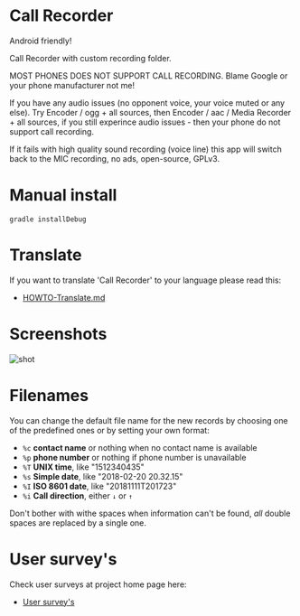 # Call Recorder

Android friendly!

Call Recorder with custom recording folder.

MOST PHONES DOES NOT SUPPORT CALL RECORDING. Blame Google or your phone manufacturer not me!

If you have any audio issues (no opponent voice, your voice muted or any else). Try Encoder / ogg + all sources, then Encoder / aac / Media Recorder + all sources, if you still experince audio issues - then your phone do not support call recording.

If it fails with high quality sound recording (voice line) this app will switch back to the MIC recording, no ads, open-source, GPLv3.

# Manual install

    gradle installDebug

# Translate

If you want to translate 'Call Recorder' to your language  please read this:

  * [HOWTO-Translate.md](/docs/HOWTO-Translate.md)

# Screenshots

![shot](/docs/shot.png)

# Filenames
You can change the default file name for the new records by choosing one of
the predefined ones or by setting your own format:

- `%c` **contact name** or nothing when no contact name is available
- `%p` **phone number** or nothing if phone number is unavailable
- `%T` **UNIX time**, like "1512340435"
- `%s` **Simple date**, like "2018-02-20 20.32.15"
- `%I` **ISO 8601 date**, like "20181111T201723"
- `%i` **Call direction**, either `↓` or `↑`

Don't bother with withe spaces when information can't be found, _all_ double
spaces are replaced by a single one.

# User survey's

Check user surveys at project home page here:

  * [User survey's](https://axet.gitlab.io/android-call-recorder/)
